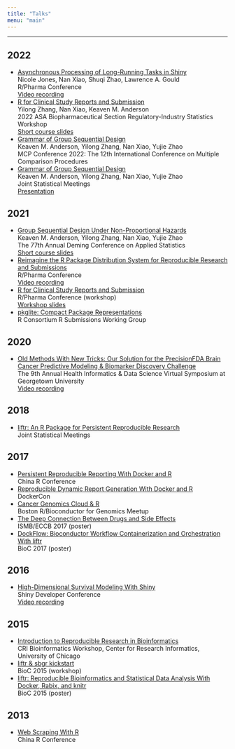 ```yaml
---
title: "Talks"
menu: "main"
---
```


*  *  *  *

## 2022

- [Asynchronous Processing of Long-Running Tasks in Shiny](https://rinpharma.com/publication/rinpharma_310/)\
  Nicole Jones, Nan Xiao, Shuqi Zhao, Lawrence A. Gould\
  R/Pharma Conference\
  [Video recording](https://www.youtube.com/watch?v=G1JVt0m9qOo)
- [R for Clinical Study Reports and Submission](https://ww2.amstat.org/meetings/biop/2022/shortcourses.cfm)\
  Yilong Zhang, Nan Xiao, Keaven M. Anderson\
  2022 ASA Biopharmaceutical Section Regulatory-Industry Statistics Workshop\
  [Short course slides](https://r4csr.org/slides/fda-workshop-slides.html)
- [Grammar of Group Sequential Design](https://keaven.github.io/talks/grammar-of-gsd-bremen/)\
  Keaven M. Anderson, Yilong Zhang, Nan Xiao, Yujie Zhao\
  MCP Conference 2022: The 12th International Conference on Multiple Comparison Procedures
- [Grammar of Group Sequential Design](https://keaven.github.io/talks/grammar-of-gsd-bremen/)\
  Keaven M. Anderson, Yilong Zhang, Nan Xiao, Yujie Zhao\
  Joint Statistical Meetings\
  [Presentation](https://ww2.amstat.org/cgi-bin/fileviewer.cfm?filename=AbstractPresentations%5Cjsm2022presentations%5C320465%2Epdf&Outputfile=320465)

## 2021

- [Group Sequential Design Under Non-Proportional Hazards](https://keaven.github.io/gsd-deming/)\
  Keaven M. Anderson, Yilong Zhang, Nan Xiao, Yujie Zhao\
  The 77th Annual Deming Conference on Applied Statistics\
  [Short course slides](https://keaven.github.io/gsd-deming/slides/)
- [Reimagine the R Package Distribution System for Reproducible Research and Submissions](https://nanx.me/talks/reimagine-rpkgs/)\
  R/Pharma Conference\
  [Video recording](https://www.youtube.com/watch?v=uqe8mFvOjUA)
- [R for Clinical Study Reports and Submission](https://r4csr.org/)\
  R/Pharma Conference (workshop)\
  [Workshop slides](https://r4csr.org/slides/workshop-slides.html)
- [pkglite: Compact Package Representations](https://nanx.me/talks/pkglite-r-consortium/)\
  R Consortium R Submissions Working Group

## 2020

- [Old Methods With New Tricks: Our Solution for the PrecisionFDA Brain Cancer Predictive Modeling & Biomarker Discovery Challenge](https://nanx.me/talks/icbi-symposium-precisionfda-nanxiao.pdf)\
  The 9th Annual Health Informatics & Data Science Virtual Symposium at Georgetown University\
  [Video recording](https://vimeo.com/645442190)

## 2018

- [liftr: An R Package for Persistent Reproducible Research](https://nanx.me/talks/jsm2018-liftr-nanxiao.pdf)\
  Joint Statistical Meetings

## 2017

- [Persistent Reproducible Reporting With Docker and R](https://nanx.me/talks/chinar2017-liftr-nanxiao.pdf)\
  China R Conference
- [Reproducible Dynamic Report Generation With Docker and R](https://nanx.me/talks/dockercon2017-liftr-nanxiao.pdf)\
  DockerCon
- [Cancer Genomics Cloud & R](https://nanx.me/talks/bioc-meetup-cgc-170112.pdf)\
  Boston R/Bioconductor for Genomics Meetup
- [The Deep Connection Between Drugs and Side Effects](https://nanx.me/posters/deep-drug-adr-poster-iscb.pdf)\
  ISMB/ECCB 2017 (poster)
- [DockFlow: Bioconductor Workflow Containerization and Orchestration With liftr](https://nanx.me/posters/dockflow-poster-bioc2017.pdf)\
  BioC 2017 (poster)

## 2016

- [High-Dimensional Survival Modeling With Shiny](https://nanx.me/talks/shinydevcon2016-lightning-nanxiao.pdf)\
  Shiny Developer Conference\
  [Video recording](https://posit.co/resources/videos/survival-modeling/)

## 2015

- [Introduction to Reproducible Research in Bioinformatics](https://nanx.me/talks/cri2015-reproducible-research-nanxiao.pdf)\
  CRI Bioinformatics Workshop, Center for Research Informatics, University of Chicago
- [liftr & sbgr kickstart](https://www.bioconductor.org/help/course-materials/2015/BioC2015/bioc2015-workshop-nanxiao.pdf)\
  BioC 2015 (workshop)
- [liftr: Reproducible Bioinformatics and Statistical Data Analysis With Docker, Rabix, and knitr](https://nanx.me/posters/liftr-poster-bioc2015.pdf)\
  BioC 2015 (poster)

## 2013

- [Web Scraping With R](https://nanx.me/talks/web-scraping-with-r-nanxiao.pdf)\
  China R Conference

<style>
.markdown ul {
  list-style: none;
  padding-left: 2.5ch;
  border-left: 1px solid var(--tw-prose-hr);
  margin-left: 3ch;
  line-height: 1.875rem;
}

.markdown ul li a {
  font-family: var(--tw-prose-font-sans-serif);
  font-weight: 400;
  font-size: 1rem;
  font-feature-settings: normal;
}

.markdown ul li a:first-child {
  font-weight: 400;
  font-size: 1.0625rem;
}

.markdown ul li {
  color: var(--tw-prose-captions);
  font-size: 1rem;
  padding: 0.5rem 0;
}
</style>
